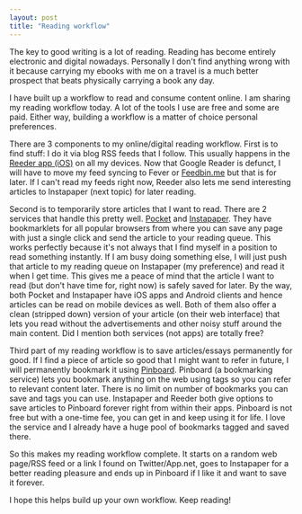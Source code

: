 ```yaml
---
layout: post
title: "Reading workflow"
---
```


The key to good writing is a lot of reading. Reading has become entirely electronic and digital nowadays. Personally I don't find anything wrong with it because carrying my ebooks with me on a travel is a much better prospect that beats physically carrying a book any day. ​

I have built up a workflow to read and consume content online. I am sharing my reading workflow today. A lot of the tools I use are free and some are paid. Either way, building a workflow is a matter of choice personal preferences. 

There are 3 components to my online/digital reading workflow. First is to find stuff: I do it via blog RSS feeds that I follow. This usually happens in the [Reeder app (iOS)](http://reederapp.com) on all my devices. Now that Google Reader is defunct, I will have to move my feed syncing to Fever or [Feedbin.me](http://feedbin.me) but that is for later. If I can't read my feeds right now, Reeder also lets me send interesting articles to Instapaper (next topic) for later reading.

Second is ​to temporarily store articles that I want to read. There are 2 services that handle this pretty well. [Pocket](http://getpocket.com) and [Instapaper](http://instapaper.com). They have bookmarklets for all popular browsers from where you can save any page with just a single click and send the article to your reading queue. This works perfectly because it's not always that I find myself in a position to read something instantly. If I am busy doing something else, I will just push that article to my reading queue on Instapaper (my preference) and read it when I get time. This gives me a peace of mind that the article I want to read (but don't have time for, right now) is safely saved for later. By the way, both Pocket and Instapaper have iOS apps and Android clients and hence articles can be read on mobile devices as well. Both of them also offer a clean (stripped down) version of your article (on their web interface) that lets you read without the advertisements and other noisy stuff around the main content. Did I mention both services (not apps) are totally free? 

Third part of my reading workflow is to save articles/essays permanently for good. If I find a piece of article so good that I might want to refer in future, I will permanently bookmark it using [Pinboard](http://pinboard.in).​ Pinboard (a bookmarking service) lets you bookmark anything on the web using tags so you can refer to relevant content later. There is no limit on number of bookmarks you can save and tags you can use. Instapaper and Reeder both give options to save articles to Pinboard forever right from within their apps. Pinboard is not free but with a one-time fee, you can get in and keep using it for life. I love the service and I already have a huge pool of bookmarks tagged and saved there. 

So this makes my reading workflow complete. It starts on a random web page/RSS feed or a link I found on Twitter/App.net, goes to Instapaper for a better reading pleasure and ends up in Pinboard if I like it and want to save it forever. ​

I hope this helps build up your own workflow. Keep reading!​